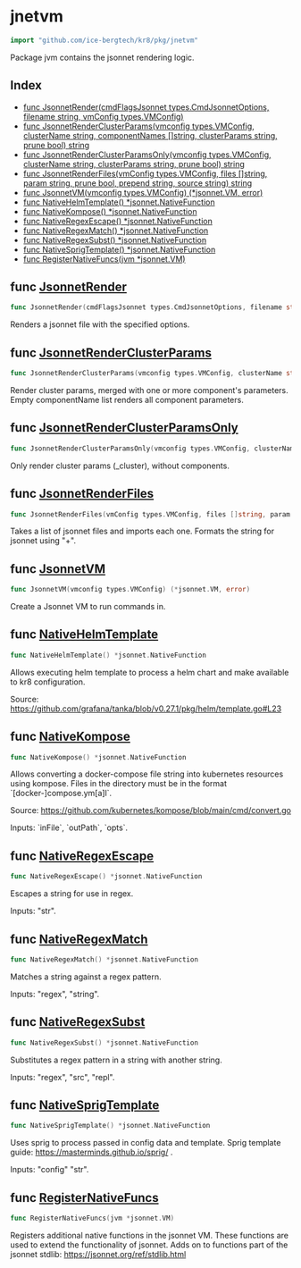 # jnetvm

```go
import "github.com/ice-bergtech/kr8/pkg/jnetvm"
```

Package jvm contains the jsonnet rendering logic.

## Index

- [func JsonnetRender\(cmdFlagsJsonnet types.CmdJsonnetOptions, filename string, vmConfig types.VMConfig\)](<#JsonnetRender>)
- [func JsonnetRenderClusterParams\(vmconfig types.VMConfig, clusterName string, componentNames \[\]string, clusterParams string, prune bool\) string](<#JsonnetRenderClusterParams>)
- [func JsonnetRenderClusterParamsOnly\(vmconfig types.VMConfig, clusterName string, clusterParams string, prune bool\) string](<#JsonnetRenderClusterParamsOnly>)
- [func JsonnetRenderFiles\(vmConfig types.VMConfig, files \[\]string, param string, prune bool, prepend string, source string\) string](<#JsonnetRenderFiles>)
- [func JsonnetVM\(vmconfig types.VMConfig\) \(\*jsonnet.VM, error\)](<#JsonnetVM>)
- [func NativeHelmTemplate\(\) \*jsonnet.NativeFunction](<#NativeHelmTemplate>)
- [func NativeKompose\(\) \*jsonnet.NativeFunction](<#NativeKompose>)
- [func NativeRegexEscape\(\) \*jsonnet.NativeFunction](<#NativeRegexEscape>)
- [func NativeRegexMatch\(\) \*jsonnet.NativeFunction](<#NativeRegexMatch>)
- [func NativeRegexSubst\(\) \*jsonnet.NativeFunction](<#NativeRegexSubst>)
- [func NativeSprigTemplate\(\) \*jsonnet.NativeFunction](<#NativeSprigTemplate>)
- [func RegisterNativeFuncs\(jvm \*jsonnet.VM\)](<#RegisterNativeFuncs>)


<a name="JsonnetRender"></a>
## func [JsonnetRender](<https://github.com/ice-bergtech/kr8/blob/main/pkg/jnetvm/jsonnet.go#L118>)

```go
func JsonnetRender(cmdFlagsJsonnet types.CmdJsonnetOptions, filename string, vmConfig types.VMConfig)
```

Renders a jsonnet file with the specified options.

<a name="JsonnetRenderClusterParams"></a>
## func [JsonnetRenderClusterParams](<https://github.com/ice-bergtech/kr8/blob/main/pkg/jnetvm/jsonnet.go#L182-L188>)

```go
func JsonnetRenderClusterParams(vmconfig types.VMConfig, clusterName string, componentNames []string, clusterParams string, prune bool) string
```

Render cluster params, merged with one or more component's parameters. Empty componentName list renders all component parameters.

<a name="JsonnetRenderClusterParamsOnly"></a>
## func [JsonnetRenderClusterParamsOnly](<https://github.com/ice-bergtech/kr8/blob/main/pkg/jnetvm/jsonnet.go#L161-L166>)

```go
func JsonnetRenderClusterParamsOnly(vmconfig types.VMConfig, clusterName string, clusterParams string, prune bool) string
```

Only render cluster params \(\_cluster\), without components.

<a name="JsonnetRenderFiles"></a>
## func [JsonnetRenderFiles](<https://github.com/ice-bergtech/kr8/blob/main/pkg/jnetvm/jsonnet.go#L73-L80>)

```go
func JsonnetRenderFiles(vmConfig types.VMConfig, files []string, param string, prune bool, prepend string, source string) string
```

Takes a list of jsonnet files and imports each one. Formats the string for jsonnet using "\+".

<a name="JsonnetVM"></a>
## func [JsonnetVM](<https://github.com/ice-bergtech/kr8/blob/main/pkg/jnetvm/jsonnet.go#L41>)

```go
func JsonnetVM(vmconfig types.VMConfig) (*jsonnet.VM, error)
```

Create a Jsonnet VM to run commands in.

<a name="NativeHelmTemplate"></a>
## func [NativeHelmTemplate](<https://github.com/ice-bergtech/kr8/blob/main/pkg/jnetvm/native_funcs.go#L68>)

```go
func NativeHelmTemplate() *jsonnet.NativeFunction
```

Allows executing helm template to process a helm chart and make available to kr8 configuration.

Source: https://github.com/grafana/tanka/blob/v0.27.1/pkg/helm/template.go#L23

<a name="NativeKompose"></a>
## func [NativeKompose](<https://github.com/ice-bergtech/kr8/blob/main/pkg/jnetvm/native_funcs.go#L151>)

```go
func NativeKompose() *jsonnet.NativeFunction
```

Allows converting a docker\-compose file string into kubernetes resources using kompose. Files in the directory must be in the format \`\[docker\-\]compose.ym\[a\]l\`.

Source: https://github.com/kubernetes/kompose/blob/main/cmd/convert.go

Inputs: \`inFile\`, \`outPath\`, \`opts\`.

<a name="NativeRegexEscape"></a>
## func [NativeRegexEscape](<https://github.com/ice-bergtech/kr8/blob/main/pkg/jnetvm/native_funcs.go#L103>)

```go
func NativeRegexEscape() *jsonnet.NativeFunction
```

Escapes a string for use in regex.

Inputs: "str".

<a name="NativeRegexMatch"></a>
## func [NativeRegexMatch](<https://github.com/ice-bergtech/kr8/blob/main/pkg/jnetvm/native_funcs.go#L115>)

```go
func NativeRegexMatch() *jsonnet.NativeFunction
```

Matches a string against a regex pattern.

Inputs: "regex", "string".

<a name="NativeRegexSubst"></a>
## func [NativeRegexSubst](<https://github.com/ice-bergtech/kr8/blob/main/pkg/jnetvm/native_funcs.go#L127>)

```go
func NativeRegexSubst() *jsonnet.NativeFunction
```

Substitutes a regex pattern in a string with another string.

Inputs: "regex", "src", "repl".

<a name="NativeSprigTemplate"></a>
## func [NativeSprigTemplate](<https://github.com/ice-bergtech/kr8/blob/main/pkg/jnetvm/native_funcs.go#L76>)

```go
func NativeSprigTemplate() *jsonnet.NativeFunction
```

Uses sprig to process passed in config data and template. Sprig template guide: https://masterminds.github.io/sprig/ .

Inputs: "config" "str".

<a name="RegisterNativeFuncs"></a>
## func [RegisterNativeFuncs](<https://github.com/ice-bergtech/kr8/blob/main/pkg/jnetvm/native_funcs.go#L45>)

```go
func RegisterNativeFuncs(jvm *jsonnet.VM)
```

Registers additional native functions in the jsonnet VM. These functions are used to extend the functionality of jsonnet. Adds on to functions part of the jsonnet stdlib: https://jsonnet.org/ref/stdlib.html